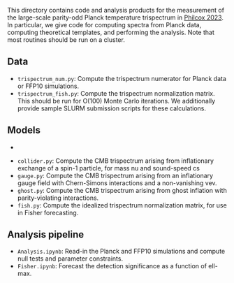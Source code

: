 
This directory contains code and analysis products for the measurement of the large-scale parity-odd Planck temperature trispectrum in [Philcox 2023](https://arxiv.org/2301.XXXXX). In particular, we give code for computing spectra from Planck data, computing theoretical templates, and performing the analysis. Note that most routines should be run on a cluster. 

## Data
- ```trispectrum_num.py```: Compute the trispectrum numerator for Planck data or FFP10 simulations.
- ```trispectrum_fish.py```: Compute the trispectrum normalization matrix. This should be run for O(100) Monte Carlo iterations.
We additionally provide sample SLURM submission scripts for these calculations.

## Models
- ```ghost
- ```collider.py```: Compute the CMB trispectrum arising from inflationary exchange of a spin-1 particle, for mass nu and sound-speed cs
- ```gauge.py```: Compute the CMB trispectrum arising from an inflationary gauge field with Chern-Simons interactions and a non-vanishing vev.
- ```ghost.py```: Compute the CMB trispectrum arising from ghost inflation with parity-violating interactions.
- ```fish.py```: Compute the idealized trispectrum normalization matrix, for use in Fisher forecasting.

## Analysis pipeline
- ```Analysis.ipynb```: Read-in the Planck and FFP10 simulations and compute null tests and parameter constraints.
- ```Fisher.ipynb```: Forecast the detection significance as a function of ell-max.

